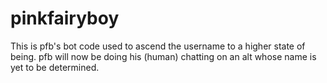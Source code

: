 # pinkfairyboy
This is pfb's bot code used to ascend the username to a higher state of being.
pfb will now be doing his (human) chatting on an alt whose name is yet to be determined.
